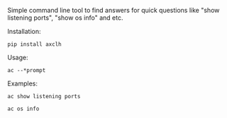Simple command line tool to find answers for quick questions like "show listening ports", "show os info" and etc.


Installation:

    pip install axclh

Usage:

    ac --*prompt

Examples:

    ac show listening ports

    ac os info
